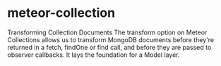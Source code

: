 # meteor-collection
Transforming Collection Documents
The transform option on Meteor Collections allows us to transform MongoDB documents before they're returned in a fetch,
findOne or find call, and before they are passed to observer callbacks. It lays the foundation for a Model layer.
